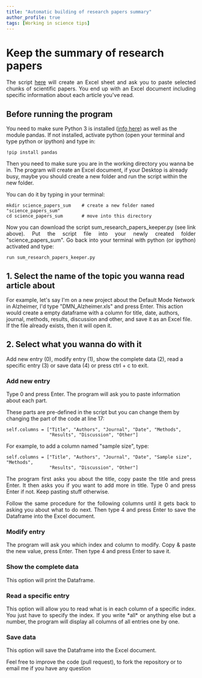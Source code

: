 ```yaml
---
title: "Automatic building of research papers summary"
author_profile: true
tags: [Working in science tips]
---
```


# Keep the summary of research papers
<p align="justify"> 
The script <a href="https://github.com/JLefortBesnard/sum_research_papers_keeper">here</a> will create an Excel sheet and ask you
to paste selected chunks of scientific papers. You end up with an Excel document including specific information about each article you've read.
</p>

## Before running the program
You need to make sure Python 3 is installed (<a href="http://jeremylefortbesnard.de/LearnPythonandML/">info here</a>) as well as the module pandas. If not installed, activate python (open your terminal and type python or ipython) and type in:
```
!pip install pandas
```

Then you need to make sure you are in the working directory you wanna be in. The program will create an Excel document, if your Desktop is already busy, maybe you should create a new folder and run the script within the new folder.

You can do it by typing in your terminal:
```
mkdir science_papers_sum    # create a new folder named "science_papers_sum"
cd science_papers_sum       # move into this directory
```
<p align="justify"> 
Now you can download the script sum_research_papers_keeper.py (see link above).
Put the script file into your newly created folder "science_papers_sum".
Go back into your terminal with python (or ipython) activated and type:
</p>

```
run sum_research_papers_keeper.py
```

## 1. Select the name of the topic you wanna read article about

For example, let's say I'm on a new project about the Default Mode Network in Alzheimer, I'd type "DMN_Alzheimer.xls" and press Enter. This action would create a empty dataframe with a column for title, date, authors, journal, methods, results, discussion and other,  and save it as an Excel file. If the file already exists, then it will open it.

## 2. Select what you wanna do with it

Add new entry (0), modify entry (1), show the complete data (2), read a specific entry (3) or save data (4) or press ctrl + c to exit.

### Add new entry

Type 0 and press Enter. The program will ask you to paste information about each part.

These parts are pre-defined in the script but you can change them by changing the part of the code at line 17:
```
self.columns = ["Title", "Authors", "Journal", "Date", "Methods",
                "Results", "Discussion", "Other"]
```
For example, to add a column named "sample size", type:
```
self.columns = ["Title", "Authors", "Journal", "Date", "Sample size", "Methods",
                "Results", "Discussion", "Other"]
```
<p align="justify"> 
The program first asks you about the title, copy paste the title and press Enter.
It then asks you if you want to add more in title. Type 0 and press Enter if not. Keep pasting stuff otherwise.
</p>
<p align="justify"> 
Follow the same procedure for the following columns until it gets back to asking you about what to do next.
Then type 4 and press Enter to save the Dataframe into the Excel document.
</p>

### Modify entry
<p align="justify"> 
The program will ask you which index and column to modify. Copy & paste the new value, press Enter. Then type 4 and press Enter to save it.
</p>

### Show the complete data

This option will print the Dataframe.

### Read a specific entry
<p align="justify"> 
This option will allow you to read what is in each column of a specific index. You just have to specify the index.
If you write *all* or anything else but a number, the program will display all columns of all entries one by one.
</p>

### Save data

This option will save the Dataframe into the Excel document.


Feel free to improve the code (pull request), to fork the repository or to email me if you have any question



